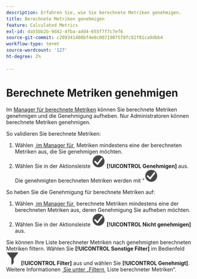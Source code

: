```yaml
---
description: Erfahren Sie, wie Sie berechnete Metriken genehmigen.
title: Berechnete Metriken genehmigen
feature: Calculated Metrics
exl-id: da55bb2b-9d42-4fba-add4-655f7f7c7ef6
source-git-commit: c209341400bf4e0c00719075f0fc82f81ca9dbb4
workflow-type: tm+mt
source-wordcount: '127'
ht-degree: 2%

---
```


# Berechnete Metriken genehmigen

Im [Manager für berechnete Metriken](cm-manager.md) können Sie berechnete Metriken genehmigen und die Genehmigung aufheben. Nur Administratoren können berechnete Metriken genehmigen.

So validieren Sie berechnete Metriken:

1. Wählen [&#x200B; im Manager für &#x200B;](cm-manager.md) Metriken mindestens eine der berechneten Metriken aus, die Sie genehmigen möchten.
1. Wählen Sie in der Aktionsleiste ![CheckmarkCircle](/help/assets/icons/CheckmarkCircle.svg) **[!UICONTROL Genehmigen]** aus. Die genehmigten berechneten Metriken werden mit &quot;![&quot; &#x200B;](/help/assets/icons/CheckmarkCircle.svg)

So heben Sie die Genehmigung für berechnete Metriken auf:

1. Wählen [&#x200B; im Manager für &#x200B;](cm-approving.md) berechnete Metriken mindestens eine der berechneten Metriken aus, deren Genehmigung Sie aufheben möchten.
1. Wählen Sie in der Aktionsleiste ![CheckmarkCircle](/help/assets/icons/CheckmarkCircle.svg) **[!UICONTROL Nicht genehmigen]** aus.


Sie können Ihre Liste berechneter Metriken nach genehmigten berechneten Metriken filtern. Wählen Sie **[!UICONTROL Sonstige Filter]** im Bedienfeld ![Filter](/help/assets/icons/Filter.svg) **[!UICONTROL Filter]** aus und wählen Sie **[!UICONTROL Genehmigt]**. Weitere Informationen [&#x200B; Sie unter „Filtern &#x200B;](/help/components/calc-metrics/cm-workflow/cm-filter.md) Liste berechneter Metriken“.
